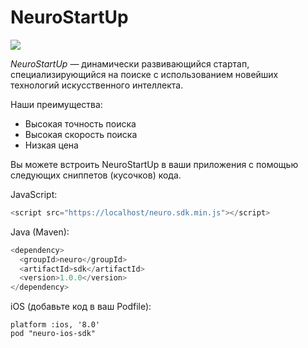 # NeuroStartUp

![](https://camo.githubusercontent.com/ace14ee894d150192a7b05b12410738aa65528da742bbce69315a5f441320ea7/68747470733a2f2f692e696d6775722e636f6d2f495a4f525769492e706e67)

*NeuroStartUp* — динамически развивающийся стартап, специализирующийся на поиске с использованием новейших технологий искусственного интеллекта.

Наши преимущества:
* Высокая точность поиска
* Высокая скорость поиска
* Низкая цена

Вы можете встроить NeuroStartUp в ваши приложения с помощью следующих сниппетов (кусочков) кода.

JavaScript:
``` javascript
<script src="https://localhost/neuro.sdk.min.js"></script>
```

Java (Maven):
``` java
<dependency>
  <groupId>neuro</groupId>
  <artifactId>sdk</artifactId>
  <version>1.0.0</version>
</dependency>
``` 

iOS (добавьте код в ваш Podfile):
```
platform :ios, '8.0'
pod "neuro-ios-sdk"
```